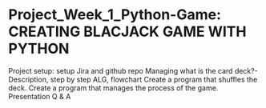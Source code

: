 # Project_Week_1_Python-Game: CREATING BLACJACK GAME WITH PYTHON
Project setup: setup Jira and github repo
Managing what is the card deck?- Description, step by step ALG, flowchart
Create a program that shuffles the deck.
Create a program that manages the process of the game.
Presentation
Q & A
